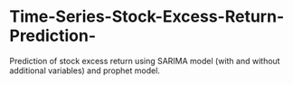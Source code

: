 # Time-Series-Stock-Excess-Return-Prediction-
Prediction of stock excess return using SARIMA model (with and without additional variables) and prophet model. 
